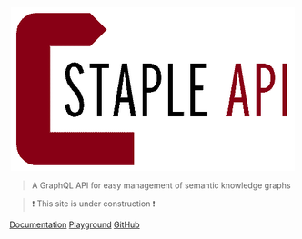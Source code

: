 <p align="center">
  <img src="favicon-transparent.png" style="max-width:100%">
</p>

> A GraphQL API for easy management of semantic knowledge graphs

> :heavy_exclamation_mark: This site is under construction 
:heavy_exclamation_mark:

[Documentation](/home/) 
[Playground](http://playground.staple-api.org)
[GitHub](https://github.com/epistemik-co/staple-api) 